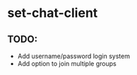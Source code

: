 # set-chat-client

## TODO:

- Add username/password login system
- Add option to join multiple groups

